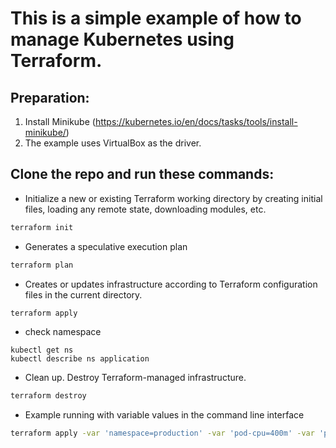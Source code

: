 # This is a simple example of how to manage Kubernetes using Terraform.

## Preparation:
1. Install Minikube (https://kubernetes.io/en/docs/tasks/tools/install-minikube/)
2. The example uses VirtualBox as the driver.

## Clone the repo and run these commands:

* Initialize a new or existing Terraform working directory by creating
  initial files, loading any remote state, downloading modules, etc.
```bash
terraform init
```
* Generates a speculative execution plan
```bash
terraform plan
```
* Creates or updates infrastructure according to Terraform configuration
  files in the current directory.
```bash
terraform apply
```
* check namespace
```
kubectl get ns
kubectl describe ns application
```
* Clean up. Destroy Terraform-managed infrastructure.
```bash
terraform destroy
```

* Example running with variable values in the command line interface 
```bash
terraform apply -var 'namespace=production' -var 'pod-cpu=400m' -var 'pod-memory=2048Mi' -var 'container-cpu=30M' -var 'container-mem=48Mi'
```